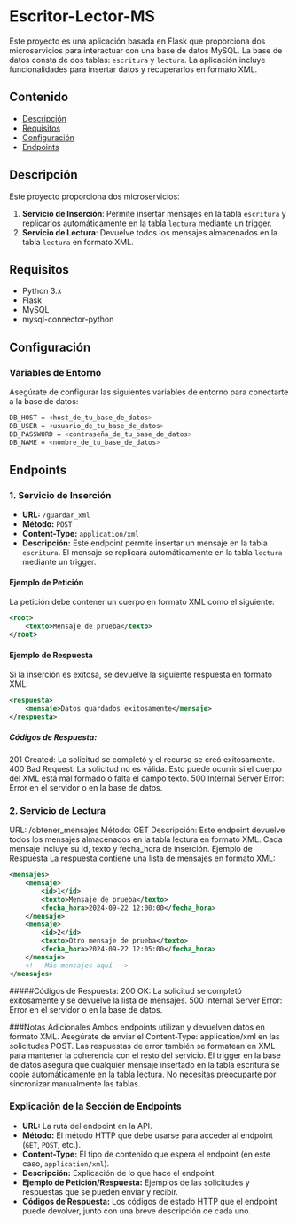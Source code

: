 # Escritor-Lector-MS

Este proyecto es una aplicación basada en Flask que proporciona dos microservicios para interactuar con una base de datos MySQL. La base de datos consta de dos tablas: `escritura` y `lectura`. La aplicación incluye funcionalidades para insertar datos y recuperarlos en formato XML.

## Contenido

- [Descripción](#descripción)
- [Requisitos](#requisitos)
- [Configuración](#configuración)
- [Endpoints](#endpoints)


## Descripción

Este proyecto proporciona dos microservicios:
1. **Servicio de Inserción**: Permite insertar mensajes en la tabla `escritura` y replicarlos automáticamente en la tabla `lectura` mediante un trigger.
2. **Servicio de Lectura**: Devuelve todos los mensajes almacenados en la tabla `lectura` en formato XML.

## Requisitos

- Python 3.x
- Flask
- MySQL
- mysql-connector-python

## Configuración

### Variables de Entorno

Asegúrate de configurar las siguientes variables de entorno para conectarte a la base de datos:

```bash
DB_HOST = <host_de_tu_base_de_datos>
DB_USER = <usuario_de_tu_base_de_datos>
DB_PASSWORD = <contraseña_de_tu_base_de_datos>
DB_NAME = <nombre_de_tu_base_de_datos>
```
## Endpoints
### 1. Servicio de Inserción
- **URL:** `/guardar_xml`
- **Método:** `POST`
- **Content-Type:** `application/xml`
- **Descripción:** Este endpoint permite insertar un mensaje en la tabla `escritura`. El mensaje se replicará automáticamente en la tabla `lectura` mediante un trigger.

#### Ejemplo de Petición
La petición debe contener un cuerpo en formato XML como el siguiente:

```xml
<root>
    <texto>Mensaje de prueba</texto>
</root>
```
#### Ejemplo de Respuesta
Si la inserción es exitosa, se devuelve la siguiente respuesta en formato XML:
```xml
<respuesta>
    <mensaje>Datos guardados exitosamente</mensaje>
</respuesta>
```
##### Códigos de Respuesta:
201 Created: La solicitud se completó y el recurso se creó exitosamente.
400 Bad Request: La solicitud no es válida. Esto puede ocurrir si el cuerpo del XML está mal formado o falta el campo texto.
500 Internal Server Error: Error en el servidor o en la base de datos.

### 2. Servicio de Lectura
URL: /obtener_mensajes
Método: GET
Descripción: Este endpoint devuelve todos los mensajes almacenados en la tabla lectura en formato XML. Cada mensaje incluye su id, texto y fecha_hora de inserción.
Ejemplo de Respuesta
La respuesta contiene una lista de mensajes en formato XML:
```xml
<mensajes>
    <mensaje>
        <id>1</id>
        <texto>Mensaje de prueba</texto>
        <fecha_hora>2024-09-22 12:00:00</fecha_hora>
    </mensaje>
    <mensaje>
        <id>2</id>
        <texto>Otro mensaje de prueba</texto>
        <fecha_hora>2024-09-22 12:05:00</fecha_hora>
    </mensaje>
    <!-- Más mensajes aquí -->
</mensajes>
```
#####Códigos de Respuesta:
200 OK: La solicitud se completó exitosamente y se devuelve la lista de mensajes.
500 Internal Server Error: Error en el servidor o en la base de datos.

###Notas Adicionales
Ambos endpoints utilizan y devuelven datos en formato XML. Asegúrate de enviar el Content-Type: application/xml en las solicitudes POST.
Las respuestas de error también se formatean en XML para mantener la coherencia con el resto del servicio.
El trigger en la base de datos asegura que cualquier mensaje insertado en la tabla escritura se copie automáticamente en la tabla lectura. No necesitas preocuparte por sincronizar manualmente las tablas.

### Explicación de la Sección de Endpoints

- **URL:** La ruta del endpoint en la API.
- **Método:** El método HTTP que debe usarse para acceder al endpoint (`GET`, `POST`, etc.).
- **Content-Type:** El tipo de contenido que espera el endpoint (en este caso, `application/xml`).
- **Descripción:** Explicación de lo que hace el endpoint.
- **Ejemplo de Petición/Respuesta:** Ejemplos de las solicitudes y respuestas que se pueden enviar y recibir.
- **Códigos de Respuesta:** Los códigos de estado HTTP que el endpoint puede devolver, junto con una breve descripción de cada uno.


